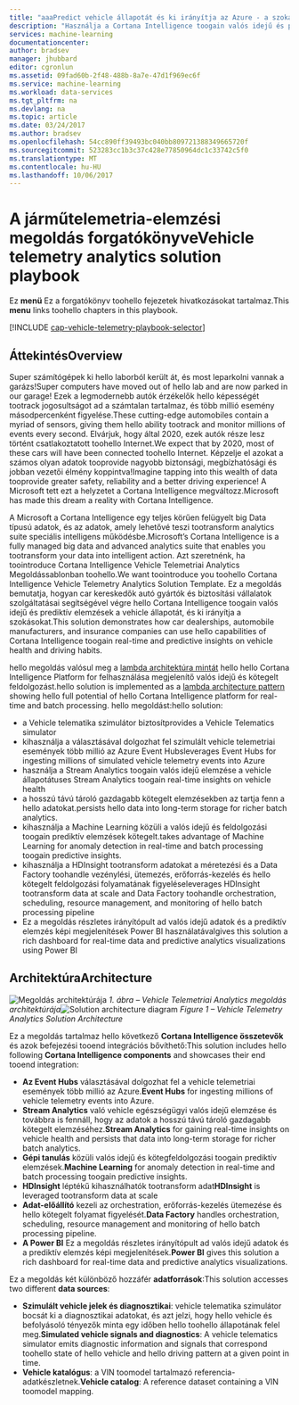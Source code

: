 ```yaml
---
title: "aaaPredict vehicle állapotát és ki irányítja az Azure - a szokásokat |} Microsoft Docs"
description: "Használja a Cortana Intelligence toogain valós idejű és prediktív elemzések hello lehetőségeit a vehicle állapotát, és ki irányítja az szokásokat."
services: machine-learning
documentationcenter: 
author: bradsev
manager: jhubbard
editor: cgronlun
ms.assetid: 09fad60b-2f48-488b-8a7e-47d1f969ec6f
ms.service: machine-learning
ms.workload: data-services
ms.tgt_pltfrm: na
ms.devlang: na
ms.topic: article
ms.date: 03/24/2017
ms.author: bradsev
ms.openlocfilehash: 54cc890ff39493bc040bb809721388349665720f
ms.sourcegitcommit: 523283cc1b3c37c428e77850964dc1c33742c5f0
ms.translationtype: MT
ms.contentlocale: hu-HU
ms.lasthandoff: 10/06/2017
---
```

# <a name="vehicle-telemetry-analytics-solution-playbook"></a><span data-ttu-id="9feca-103">A járműtelemetria-elemzési megoldás forgatókönyve</span><span class="sxs-lookup"><span data-stu-id="9feca-103">Vehicle telemetry analytics solution playbook</span></span>
<span data-ttu-id="9feca-104">Ez **menü** Ez a forgatókönyv toohello fejezetek hivatkozásokat tartalmaz.</span><span class="sxs-lookup"><span data-stu-id="9feca-104">This **menu** links toohello chapters in this playbook.</span></span> 

[!INCLUDE [cap-vehicle-telemetry-playbook-selector](../../includes/cap-vehicle-telemetry-playbook-selector.md)]

## <a name="overview"></a><span data-ttu-id="9feca-105">Áttekintés</span><span class="sxs-lookup"><span data-stu-id="9feca-105">Overview</span></span>
<span data-ttu-id="9feca-106">Super számítógépek ki hello laborból került át, és most leparkolni vannak a garázs!</span><span class="sxs-lookup"><span data-stu-id="9feca-106">Super computers have moved out of hello lab and are now parked in our garage!</span></span> <span data-ttu-id="9feca-107">Ezek a legmodernebb autók érzékelők hello képességét tootrack jogosultságot ad a számtalan tartalmaz, és több millió esemény másodpercenként figyelése.</span><span class="sxs-lookup"><span data-stu-id="9feca-107">These cutting-edge automobiles contain a myriad of sensors, giving them hello ability tootrack and monitor millions of events every second.</span></span> <span data-ttu-id="9feca-108">Elvárjuk, hogy által 2020, ezek autók része lesz történt csatlakoztatott toohello Internet.</span><span class="sxs-lookup"><span data-stu-id="9feca-108">We expect that by 2020, most of these cars will have been connected toohello Internet.</span></span> <span data-ttu-id="9feca-109">Képzelje el azokat a számos olyan adatok tooprovide nagyobb biztonsági, megbízhatósági és jobban vezetői élmény koppintva!</span><span class="sxs-lookup"><span data-stu-id="9feca-109">Imagine tapping into this wealth of data tooprovide greater safety, reliability and a better driving experience!</span></span> <span data-ttu-id="9feca-110">A Microsoft tett ezt a helyzetet a Cortana Intelligence megváltozz.</span><span class="sxs-lookup"><span data-stu-id="9feca-110">Microsoft has made this dream a reality with Cortana Intelligence.</span></span>

<span data-ttu-id="9feca-111">A Microsoft a Cortana Intelligence egy teljes körűen felügyelt big Data típusú adatok, és az adatok, amely lehetővé teszi tootransform analytics suite speciális intelligens működésbe.</span><span class="sxs-lookup"><span data-stu-id="9feca-111">Microsoft’s Cortana Intelligence is a fully managed big data and advanced analytics suite that enables you tootransform your data into intelligent action.</span></span> <span data-ttu-id="9feca-112">Azt szeretnénk, ha toointroduce Cortana Intelligence Vehicle Telemetriai Analytics Megoldássablonban toohello.</span><span class="sxs-lookup"><span data-stu-id="9feca-112">We want toointroduce you toohello Cortana Intelligence Vehicle Telemetry Analytics Solution Template.</span></span> <span data-ttu-id="9feca-113">Ez a megoldás bemutatja, hogyan car kereskedők autó gyártók és biztosítási vállalatok szolgáltatásai segítségével végre hello Cortana Intelligence toogain valós idejű és prediktív elemzések a vehicle állapotát, és ki irányítja a szokásokat.</span><span class="sxs-lookup"><span data-stu-id="9feca-113">This solution demonstrates how car dealerships, automobile manufacturers, and insurance companies can use hello capabilities of Cortana Intelligence toogain real-time and predictive insights on vehicle health and driving habits.</span></span> 

<span data-ttu-id="9feca-114">hello megoldás valósul meg a [lambda architektúra mintát](https://en.wikipedia.org/wiki/Lambda_architecture) hello hello Cortana Intelligence Platform for felhasználása megjelenítő valós idejű és kötegelt feldolgozást.</span><span class="sxs-lookup"><span data-stu-id="9feca-114">hello solution is implemented as a [lambda architecture pattern](https://en.wikipedia.org/wiki/Lambda_architecture) showing hello full potential of hello Cortana Intelligence platform for real-time and batch processing.</span></span> <span data-ttu-id="9feca-115">hello megoldást:</span><span class="sxs-lookup"><span data-stu-id="9feca-115">hello solution:</span></span> 

* <span data-ttu-id="9feca-116">a Vehicle telematika szimulátor biztosít</span><span class="sxs-lookup"><span data-stu-id="9feca-116">provides a Vehicle Telematics simulator</span></span>
* <span data-ttu-id="9feca-117">kihasználja a választásával dolgozhat fel szimulált vehicle telemetriai események több millió az Azure Event Hubs</span><span class="sxs-lookup"><span data-stu-id="9feca-117">leverages Event Hubs for ingesting millions of simulated vehicle telemetry events into Azure</span></span> 
* <span data-ttu-id="9feca-118">használja a Stream Analytics toogain valós idejű elemzése a vehicle állapotát</span><span class="sxs-lookup"><span data-stu-id="9feca-118">uses Stream Analytics toogain real-time insights on vehicle health</span></span>
* <span data-ttu-id="9feca-119">a hosszú távú tároló gazdagabb kötegelt elemzésekben az tartja fenn a hello adatokat.</span><span class="sxs-lookup"><span data-stu-id="9feca-119">persists hello data into long-term storage for richer batch analytics.</span></span> 
* <span data-ttu-id="9feca-120">kihasználja a Machine Learning közüli a valós idejű és feldolgozási toogain prediktív elemzések kötegelt.</span><span class="sxs-lookup"><span data-stu-id="9feca-120">takes advantage of Machine Learning for anomaly detection in real-time and batch processing toogain predictive insights.</span></span>
* <span data-ttu-id="9feca-121">kihasználja a HDInsight tootransform adatokat a méretezési és a Data Factory toohandle vezénylési, ütemezés, erőforrás-kezelés és hello kötegelt feldolgozási folyamatának figyelése</span><span class="sxs-lookup"><span data-stu-id="9feca-121">leverages HDInsight tootransform data at scale and Data Factory toohandle orchestration, scheduling, resource management, and monitoring of hello batch processing pipeline</span></span> 
* <span data-ttu-id="9feca-122">Ez a megoldás részletes irányítópult ad valós idejű adatok és a prediktív elemzés képi megjelenítések Power BI használatával</span><span class="sxs-lookup"><span data-stu-id="9feca-122">gives this solution a rich dashboard for real-time data and predictive analytics visualizations using Power BI</span></span>

## <a name="architecture"></a><span data-ttu-id="9feca-123">Architektúra</span><span class="sxs-lookup"><span data-stu-id="9feca-123">Architecture</span></span>
<span data-ttu-id="9feca-124">![Megoldás architektúrája](./media/cortana-analytics-playbook-vehicle-telemetry/fig1-vehicle-telemetry-annalytics-solution-architecture.png)
*1. ábra – Vehicle Telemetriai Analytics megoldás architektúrája*</span><span class="sxs-lookup"><span data-stu-id="9feca-124">![Solution architecture diagram](./media/cortana-analytics-playbook-vehicle-telemetry/fig1-vehicle-telemetry-annalytics-solution-architecture.png)
*Figure 1 – Vehicle Telemetry Analytics Solution Architecture*</span></span>

<span data-ttu-id="9feca-125">Ez a megoldás tartalmaz hello következő **Cortana Intelligence összetevők** és azok befejezési tooend integrációs bővíthető:</span><span class="sxs-lookup"><span data-stu-id="9feca-125">This solution includes hello following **Cortana Intelligence components** and showcases their end tooend integration:</span></span>

* <span data-ttu-id="9feca-126">**Az Event Hubs** választásával dolgozhat fel a vehicle telemetriai események több millió az Azure.</span><span class="sxs-lookup"><span data-stu-id="9feca-126">**Event Hubs** for ingesting millions of vehicle telemetry events into Azure.</span></span>
* <span data-ttu-id="9feca-127">**Stream Analytics** való vehicle egészségügyi valós idejű elemzése és továbbra is fennáll, hogy az adatok a hosszú távú tároló gazdagabb kötegelt elemzéséhez.</span><span class="sxs-lookup"><span data-stu-id="9feca-127">**Stream Analytics** for gaining real-time insights on vehicle health and persists that data into long-term storage for richer batch analytics.</span></span>
* <span data-ttu-id="9feca-128">**Gépi tanulás** közüli valós idejű és kötegfeldolgozási toogain prediktív elemzések.</span><span class="sxs-lookup"><span data-stu-id="9feca-128">**Machine Learning** for anomaly detection in real-time and batch processing toogain predictive insights.</span></span>
* <span data-ttu-id="9feca-129">**HDInsight** léptékű kihasználhatók tootransform adat</span><span class="sxs-lookup"><span data-stu-id="9feca-129">**HDInsight** is leveraged tootransform data at scale</span></span>
* <span data-ttu-id="9feca-130">**Adat-előállító** kezeli az orchestration, erőforrás-kezelés ütemezése és hello kötegelt folyamat figyelését.</span><span class="sxs-lookup"><span data-stu-id="9feca-130">**Data Factory** handles orchestration, scheduling, resource management and monitoring of hello batch processing pipeline.</span></span>
* <span data-ttu-id="9feca-131">**A Power BI** Ez a megoldás részletes irányítópult ad valós idejű adatok és a prediktív elemzés képi megjelenítések.</span><span class="sxs-lookup"><span data-stu-id="9feca-131">**Power BI** gives this solution a rich dashboard for real-time data and predictive analytics visualizations.</span></span>

<span data-ttu-id="9feca-132">Ez a megoldás két különböző hozzáfér **adatforrások**:</span><span class="sxs-lookup"><span data-stu-id="9feca-132">This solution accesses two different **data sources**:</span></span> 

* <span data-ttu-id="9feca-133">**Szimulált vehicle jelek és diagnosztikai**: vehicle telematika szimulátor bocsát ki a diagnosztikai adatokat, és azt jelzi, hogy hello vehicle és befolyásoló tényezők minta egy időben hello toohello állapotának felel meg.</span><span class="sxs-lookup"><span data-stu-id="9feca-133">**Simulated vehicle signals and diagnostics**: A vehicle telematics simulator emits diagnostic information and signals that correspond toohello state of hello vehicle and hello driving pattern at a given point in time.</span></span> 
* <span data-ttu-id="9feca-134">**Vehicle katalógus**: a VIN toomodel tartalmazó referencia-adatkészletnek.</span><span class="sxs-lookup"><span data-stu-id="9feca-134">**Vehicle catalog**: A reference dataset containing a VIN toomodel mapping.</span></span>


